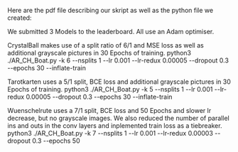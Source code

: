 Here are the pdf file describing our skript as well as the python file we created:

We submitted 3 Models to the leaderboard. All use an Adam optimiser.

CrystalBall makes use of a split ratio of 6/1 and MSE loss as well as additional grayscale pictures in 30 Epochs of training.
    python3 ./AR_CH_Boat.py -k 6 --nsplits 1 --lr 0.001 --lr-redux 0.00005 --dropout 0.3 --epochs 30 --inflate-train

Tarotkarten uses a 5/1 split, BCE loss and additional grayscale pictures in 30 Epochs of training.
    python3 ./AR_CH_Boat.py -k 5 --nsplits 1 --lr 0.001 --lr-redux 0.00005 --dropout 0.3 --epochs 30 --inflate-train
 
Wuenschelrute uses a 7/1 split, BCE loss and 50 Epochs and slower lr decrease, but no grayscale images.
We also reduced the number of parallel ins and outs in the conv layers and inplemented train loss as a tiebreaker.
    python3 ./AR_CH_Boat.py -k 7 --nsplits 1 --lr 0.001 --lr-redux 0.00003 --dropout 0.3 --epochs 50
